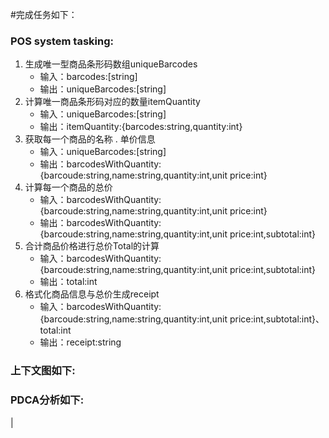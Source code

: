 #完成任务如下：
### POS system tasking:
1. 生成唯一型商品条形码数组uniqueBarcodes
    - 输入：barcodes:[string]
    - 输出：uniqueBarcodes:[string]
2. 计算唯一商品条形码对应的数量itemQuantity
    - 输入：uniqueBarcodes:[string]
    - 输出：itemQuantity:{barcodes:string,quantity:int}
3. 获取每一个商品的名称 . 单价信息
    - 输入：uniqueBarcodes:[string]
    - 输出：barcodesWithQuantity:{barcoude:string,name:string,quantity:int,unit price:int}
4. 计算每一个商品的总价
    - 输入：barcodesWithQuantity:{barcoude:string,name:string,quantity:int,unit price:int}
    - 输出：barcodesWithQuantity:{barcoude:string,name:string,quantity:int,unit price:int,subtotal:int}
5. 合计商品价格进行总价Total的计算
    - 输入：barcodesWithQuantity:{barcoude:string,name:string,quantity:int,unit price:int,subtotal:int}
    - 输出：total:int
6. 格式化商品信息与总价生成receipt
    - 输入：barcodesWithQuantity:{barcoude:string,name:string,quantity:int,unit price:int,subtotal:int}、total:int
    - 输出：receipt:string
### 上下文图如下:

### PDCA分析如下:
| 